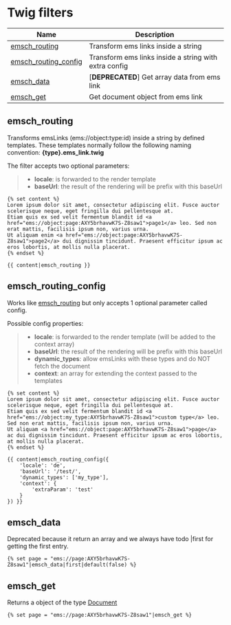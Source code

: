 # Twig filters

| Name                                                                          | Description                                                 |
|-------------------------------------------------------------------------------|-------------------------------------------------------------|
| [emsch_routing](#emsch_routing)                                               | Transform ems links inside a string                       | 
| [emsch_routing_config](#emsch_routing_config)                                 | Transform ems links inside a string with extra config     |
| [emsch_data](#emsch_data)                                                     | [**DEPRECATED**] Get array data from ems link             |
| [emsch_get](#emsch_get)                                                       | Get document object from ems link                         |


## emsch_routing
Transforms emsLinks (ems://object:type:id) inside a string by defined templates. 
These templates normally follow the following naming convention: **{type}.ems_link.twig**

The filter accepts two optional parameters:
> - **locale**: is forwarded to the render template
> - **baseUrl**: the result of the rendering will be prefix with this baseUrl

```twig
{% set content %}
Lorem ipsum dolor sit amet, consectetur adipiscing elit. Fusce auctor scelerisque neque, eget fringilla dui pellentesque at. 
Etiam quis ex sed velit fermentum blandit id <a href="ems://object:page:AXY5brhavwK7S-Z8saw1">page1</a> leo. Sed non erat mattis, facilisis ipsum non, varius urna. 
Ut aliquam enim <a href="ems://object:page:AXY5brhavwK7S-Z8saw1">page2</a> dui dignissim tincidunt. Praesent efficitur ipsum ac eros lobortis, at mollis nulla placerat.
{% endset %}

{{ content|emsch_routing }}
```

## emsch_routing_config
Works like [emsch_routing](#emsch_routing) but only accepts 1 optional parameter called config.

Possible config properties:
> - **locale**: is forwarded to the render template (will be added to the context array)
> - **baseUrl**: the result of the rendering will be prefix with this baseUrl
> - **dynamic_types**: allow emsLinks with these types and do NOT fetch the document
> - **context**: an array for extending the context passed to the templates

```twig
{% set content %}
Lorem ipsum dolor sit amet, consectetur adipiscing elit. Fusce auctor scelerisque neque, eget fringilla dui pellentesque at. 
Etiam quis ex sed velit fermentum blandit id <a href="ems://object:my_type:AXY5brhavwK7S-Z8saw1">custom type</a> leo. Sed non erat mattis, facilisis ipsum non, varius urna. 
Ut aliquam <a href="ems://object:page:AXY5brhavwK7S-Z8saw1">page</a> ac dui dignissim tincidunt. Praesent efficitur ipsum ac eros lobortis, at mollis nulla placerat.
{% endset %}

{{ content|emsch_routing_config({ 
    'locale': 'de', 
    'baseUrl': '/test/',
    'dynamic_types': ['my_type'],
    'context': {
        'extraParam': 'test'
    }
}) }}
```

## emsch_data
Deprecated because it return an array and we always have todo |first for getting the first entry.
```twig
{% set page = "ems://page:AXY5brhavwK7S-Z8saw1"|emsch_data|first|default(false) %}
```

## emsch_get
Returns a object of the type [Document](https://github.com/ems-project/EMSCommonBundle/blob/master/src/Common/Document.php)
```twig
{% set page = "ems://page:AXY5brhavwK7S-Z8saw1"|emsch_get %}
```
 